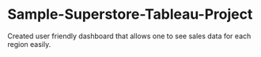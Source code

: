# Sample-Superstore-Tableau-Project
Created user friendly dashboard that allows one to see sales data for each region easily.  
